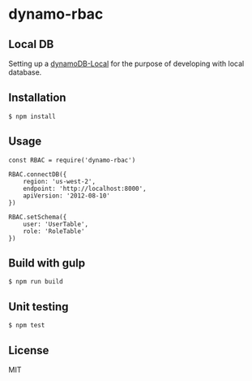 # dynamo-rbac

## Local DB
Setting up a [dynamoDB-Local](http://docs.aws.amazon.com/amazondynamodb/latest/developerguide/DynamoDBLocal.html) for the purpose of developing with local database.

## Installation
```
$ npm install
```

## Usage
```
const RBAC = require('dynamo-rbac')

RBAC.connectDB({
    region: 'us-west-2',
    endpoint: 'http://localhost:8000',
    apiVersion: '2012-08-10'
})

RBAC.setSchema({
    user: 'UserTable',
    role: 'RoleTable'
})
```

## Build with gulp
```
$ npm run build
```

## Unit testing
```
$ npm test
```


## License
MIT